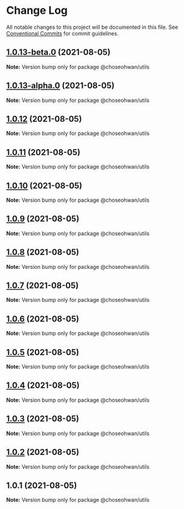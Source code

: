 # Change Log

All notable changes to this project will be documented in this file.
See [Conventional Commits](https://conventionalcommits.org) for commit guidelines.

## [1.0.13-beta.0](https://github.com/ChoSeoHwan/library/compare/@choseohwan/utils@1.0.13-alpha.0...@choseohwan/utils@1.0.13-beta.0) (2021-08-05)

**Note:** Version bump only for package @choseohwan/utils





## [1.0.13-alpha.0](https://github.com/ChoSeoHwan/library/compare/@choseohwan/utils@1.0.12...@choseohwan/utils@1.0.13-alpha.0) (2021-08-05)

**Note:** Version bump only for package @choseohwan/utils





## [1.0.12](https://github.com/ChoSeoHwan/library/compare/@choseohwan/utils@1.0.11...@choseohwan/utils@1.0.12) (2021-08-05)

**Note:** Version bump only for package @choseohwan/utils





## [1.0.11](https://github.com/ChoSeoHwan/library/compare/@choseohwan/utils@1.0.10...@choseohwan/utils@1.0.11) (2021-08-05)

**Note:** Version bump only for package @choseohwan/utils





## [1.0.10](https://github.com/ChoSeoHwan/library/compare/@choseohwan/utils@1.0.9...@choseohwan/utils@1.0.10) (2021-08-05)

**Note:** Version bump only for package @choseohwan/utils





## [1.0.9](https://github.com/ChoSeoHwan/library/compare/@choseohwan/utils@1.0.8...@choseohwan/utils@1.0.9) (2021-08-05)

**Note:** Version bump only for package @choseohwan/utils





## [1.0.8](https://github.com/ChoSeoHwan/library/compare/@choseohwan/utils@1.0.7...@choseohwan/utils@1.0.8) (2021-08-05)

**Note:** Version bump only for package @choseohwan/utils





## [1.0.7](https://github.com/ChoSeoHwan/library/compare/@choseohwan/utils@1.0.6...@choseohwan/utils@1.0.7) (2021-08-05)

**Note:** Version bump only for package @choseohwan/utils





## [1.0.6](https://github.com/ChoSeoHwan/library/compare/@choseohwan/utils@1.0.5...@choseohwan/utils@1.0.6) (2021-08-05)

**Note:** Version bump only for package @choseohwan/utils





## [1.0.5](https://github.com/ChoSeoHwan/library/compare/@choseohwan/utils@1.0.4...@choseohwan/utils@1.0.5) (2021-08-05)

**Note:** Version bump only for package @choseohwan/utils





## [1.0.4](https://github.com/ChoSeoHwan/library/compare/@choseohwan/utils@1.0.3...@choseohwan/utils@1.0.4) (2021-08-05)

**Note:** Version bump only for package @choseohwan/utils





## [1.0.3](https://github.com/ChoSeoHwan/library/compare/@choseohwan/utils@1.0.2...@choseohwan/utils@1.0.3) (2021-08-05)

**Note:** Version bump only for package @choseohwan/utils





## [1.0.2](https://github.com/ChoSeoHwan/library/compare/@choseohwan/utils@1.0.1...@choseohwan/utils@1.0.2) (2021-08-05)

**Note:** Version bump only for package @choseohwan/utils





## 1.0.1 (2021-08-05)

**Note:** Version bump only for package @choseohwan/utils
